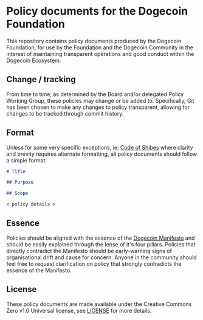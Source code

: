 # Policy documents for the Dogecoin Foundation

This repository contains policy documents produced by the Dogecoin Foundation, 
for use by the Foundation and the Dogecoin Community in the interest of 
maintaining transparent operations and good conduct within the Dogecoin 
Ecosystem.


## Change / tracking

From time to time, as determined by the Board and/or delegated Policy Working 
Group, these policies may change or be added to. Specifically, Git has been 
chosen to make any changes to policy transparent, allowing for changes to 
be tracked through commit history.

## Format

Unless for some very specific exceptions, ie: [Code of Shibes](policy_02_conduct.md) where
clarity and brevity requires alternate formatting, all policy documents should 
follow a simple format:

```md
# Title

## Purpose

## Scope

< policy details >
```

## Essence

Policies should be aligned with the essence of the [Dogecoin Manifesto](policy_01_manifesto.md)
and should be easily explained through the lense of it's four pillars. Policies that 
directly contradict the Manifesto should be early-warning signs of organisational drift
and cause for concern. Anyone in the community should feel free to request clarification 
on policy that strongly contradicts the essence of the Manifesto.

## License 

These policy documents are made available under the Creative Commons Zero v1.0 
Universal license, see [LICENSE](LICENSE) for more details.
